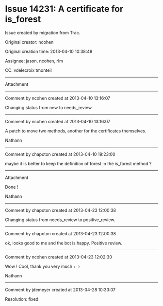 # Issue 14231: A certificate for is_forest

Issue created by migration from Trac.

Original creator: ncohen

Original creation time: 2013-04-10 10:38:48

Assignee: jason, ncohen, rlm

CC:  vdelecroix tmonteil




---

Attachment


---

Comment by ncohen created at 2013-04-10 13:16:07

Changing status from new to needs_review.


---

Comment by ncohen created at 2013-04-10 13:16:07

A patch to move two methods, another for the certificates themselves.

Nathann


---

Comment by chapoton created at 2013-04-10 19:23:00

maybe it is better to keep the definition of forest in the is_forest method ?


---

Attachment

Done !

Nathann


---

Comment by chapoton created at 2013-04-23 12:00:38

Changing status from needs_review to positive_review.


---

Comment by chapoton created at 2013-04-23 12:00:38

ok, looks good to me and the bot is happy. Positive review.


---

Comment by ncohen created at 2013-04-23 12:02:30

Wow ! Cool, thank you very much `:-)`

Nathann


---

Comment by jdemeyer created at 2013-04-28 10:33:07

Resolution: fixed
